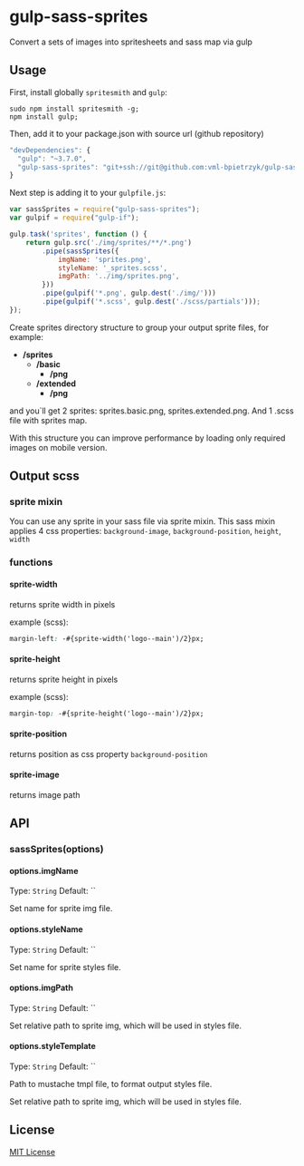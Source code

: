 gulp-sass-sprites
=================

Convert a sets of images into spritesheets and sass map via gulp


## Usage

First, install globally `spritesmith` and `gulp`:

```shell
sudo npm install spritesmith -g;
npm install gulp;
```

Then, add it to your package.json with source url (github repository)

```javascript
"devDependencies": {
  "gulp": "~3.7.0",
  "gulp-sass-sprites": "git+ssh://git@github.com:vml-bpietrzyk/gulp-sass-sprites.git"
}
```

Next step is adding it to your `gulpfile.js`:

```javascript
var sassSprites = require("gulp-sass-sprites");
var gulpif = require("gulp-if");

gulp.task('sprites', function () {
    return gulp.src('./img/sprites/**/*.png')
        .pipe(sassSprites({
            imgName: 'sprites.png',
            styleName: '_sprites.scss',
            imgPath: '../img/sprites.png',
        }))
        .pipe(gulpif('*.png', gulp.dest('./img/')))
        .pipe(gulpif('*.scss', gulp.dest('./scss/partials')));
});
```
Create sprites directory structure to group your output sprite files, for example:

* **/sprites**
    * **/basic**
        * **/png**
    * **/extended**
         * **/png**


and you`ll get 2 sprites: sprites.basic.png, sprites.extended.png. And 1 .scss file with sprites map.

With this structure you can improve performance by loading only required images on mobile version.

## Output scss

### sprite mixin
You can use any sprite in your sass file via sprite mixin.
This sass mixin applies 4 css properties:
`background-image`, `background-position`, `height`, `width`

### functions

#### sprite-width
returns sprite width in pixels

example (scss):
```css
margin-left: -#{sprite-width('logo--main')/2}px;
```

#### sprite-height
returns sprite height in pixels

example (scss):
```css
margin-top: -#{sprite-height('logo--main')/2}px;
```

#### sprite-position
returns position as css property `background-position`

#### sprite-image
returns image path


## API

### sassSprites(options)

#### options.imgName
Type: `String`
Default: ``

Set name for sprite img file.

#### options.styleName
Type: `String`
Default: ``

Set name for sprite styles file.

#### options.imgPath
Type: `String`
Default: ``

Set relative path to sprite img, which will be used in styles file.

#### options.styleTemplate
Type: `String`
Default: ``

Path to mustache tmpl file, to format output styles file.

Set relative path to sprite img, which will be used in styles file.


## License

[MIT License](http://en.wikipedia.org/wiki/MIT_License)